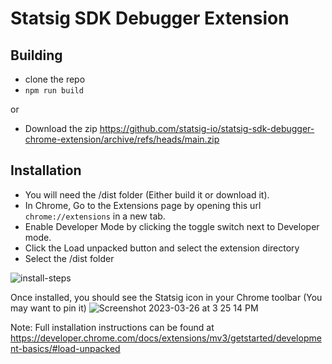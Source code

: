 # Statsig SDK Debugger Extension

## Building

- clone the repo
- `npm run build`

or

- Download the zip https://github.com/statsig-io/statsig-sdk-debugger-chrome-extension/archive/refs/heads/main.zip

## Installation

- You will need the /dist folder (Either build it or download it).
- In Chrome, Go to the Extensions page by opening this url `chrome://extensions` in a new tab.
- Enable Developer Mode by clicking the toggle switch next to Developer mode.
- Click the Load unpacked button and select the extension directory
- Select the /dist folder

![install-steps](https://user-images.githubusercontent.com/95646168/227806277-213caaa0-6235-48d1-9993-b98de670e1aa.png)

Once installed, you should see the Statsig icon in your Chrome toolbar (You may want to pin it)
![Screenshot 2023-03-26 at 3 25 14 PM](https://user-images.githubusercontent.com/95646168/227808516-6adb212c-dce5-472a-b6fb-85e3a67c5b45.png)

Note: Full installation instructions can be found at https://developer.chrome.com/docs/extensions/mv3/getstarted/development-basics/#load-unpacked
